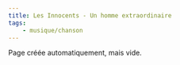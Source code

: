 ```yaml
---
title: Les Innocents - Un homme extraordinaire
tags:
    - musique/chanson
---
```


Page créée automatiquement, mais vide.
